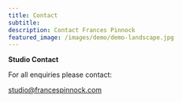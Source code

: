 ```yaml
---
title: Contact
subtitle: 
description: Contact Frances Pinnock
featured_image: /images/demo/demo-landscape.jpg
---
```

**Studio Contact**

For all enquiries please contact:  
 
<studio@francespinnock.com>

<br />
